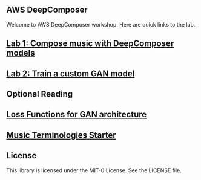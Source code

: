 ## AWS DeepComposer

Welcome to AWS DeepComposer workshop. Here are quick links to the lab.


## [Lab 1: Compose music with DeepComposer models](Lab%201)

## [Lab 2: Train a custom GAN model](Lab%202)

## Optional Reading 

## [Loss Functions for GAN architecture](Loss-functions.md)

## [Music Terminologies Starter](Music-terminologies.md)


## License

This library is licensed under the MIT-0 License. See the LICENSE file.

